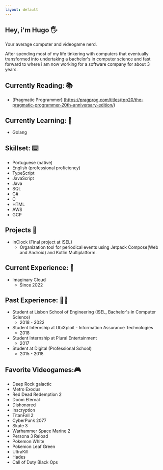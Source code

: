 ```yaml
---
layout: default
---
```


## Hey, i'm Hugo 🖐️  

Your average computer and videogame nerd.

After spending most of my life tinkering with computers that eventually transformed into undertaking a bachelor's in computer science and fast forward to where i am now working for a software company for about 3 years.  

## Currently Reading: 📚

  - [Pragmatic Programmer] (https://pragprog.com/titles/tpp20/the-pragmatic-programmer-20th-anniversary-edition/)

## Currently Learning: 🧠

  - Golang

## Skillset: ⌨️

  - Portuguese (native)
  - English (professional proficiency)
  - TypeScript
  - JavaScript
  - Java
  - SQL
  - C#
  - C
  - HTML
  - AWS
  - GCP

## Projects 💽

  - InClock (Final project at ISEL)  
    - Organization tool for periodical events using Jetpack Compose(Web and Android) and Kotlin Multiplatform.

## Current Experience: 💼

  - Imaginary Cloud
    - Since 2022

## Past Experience: 🏃‍♂️

  - Student at Lisbon School of Engineering (ISEL, Bachelor's in Computer Science) 
    - 2018 - 2022
  - Student Internship at UbiXploit - Information Assurance Technologies 
    - 2018
  - Student Internship at Plural Entertainment  
    - 2017
  - Student at Digital (Professional School)
    - 2015 - 2018

## Favorite Videogames:🎮
  
  - Deep Rock galactic
  - Metro Exodus
  - Red Dead Redemption 2
  - Doom Eternal
  - Dishonored
  - Inscryption
  - TitanFall 2
  - CyberPunk 2077
  - Skate 3
  - Warhammer Space Marine 2
  - Persona 3 Reload
  - Pokemon White
  - Pokemon Leaf Green
  - UltraKill
  - Hades
  - Call of Duty Black Ops
  

  